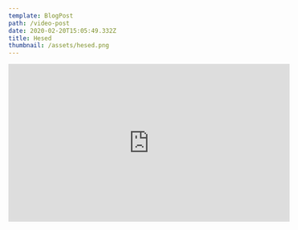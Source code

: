 ```yaml
---
template: BlogPost
path: /video-post
date: 2020-02-20T15:05:49.332Z
title: Hesed
thumbnail: /assets/hesed.png
---
```

<iframe width="560" height="315" src="https://www.youtube.com/embed/07YLtbYY33I" frameborder="0" allow="accelerometer; autoplay; encrypted-media; gyroscope; picture-in-picture" allowfullscreen></iframe>
